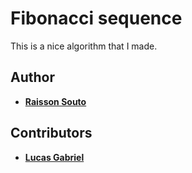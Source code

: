# Fibonacci sequence

This is a nice algorithm that I made.

## Author

* [**Raisson Souto**](https://github.com/raissonsouto)

## Contributors

* [**Lucas Gabriel**](https://github.com/raissonsouto)
